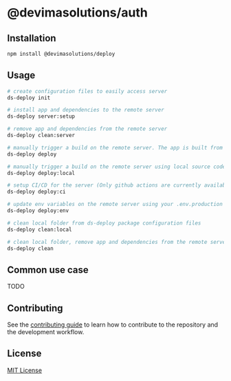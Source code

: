 # @devimasolutions/auth

## Installation

```bash
npm install @devimasolutions/deploy
```

## Usage

```bash
# create configuration files to easily access server
ds-deploy init

# install app and dependencies to the remote server
ds-deploy server:setup

# remove app and dependencies from the remote server
ds-deploy clean:server

# manually trigger a build on the remote server. The app is built from a git branch tracked by the server
ds-deploy deploy

# manually trigger a build on the remote server using local source code
ds-deploy deploy:local

# setup CI/CD for the server (Only github actions are currently available)
ds-deploy deploy:ci

# update env variables on the remote server using your .env.production file
ds-deploy deploy:env

# clean local folder from ds-deploy package configuration files
ds-deploy clean:local

# clean local folder, remove app and dependencies from the remote server
ds-deploy clean
```

## Common use case

TODO

## Contributing

See the [contributing guide](CONTRIBUTING.md) to learn how to contribute to the repository and the development workflow.

## License

[MIT License](https://gitlab.com/devima.solutions/auth/auth/-/blob/main/LICENCE.md)
